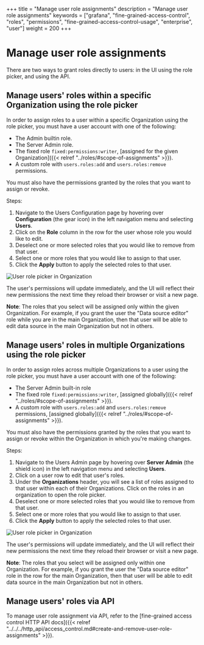 +++
title = "Manage user role assignments"
description = "Manage user role assignments"
keywords = ["grafana", "fine-grained-access-control", "roles", "permissions", "fine-grained-access-control-usage", "enterprise", "user"]
weight = 200
+++

# Manage user role assignments

There are two ways to grant roles directly to users: in the UI using the role picker, and using the API.

## Manage users' roles within a specific Organization using the role picker

In order to assign roles to a user within a specific Organization using the role picker, you must have a user account with one of the following:

- The Admin builtin role.
- The Server Admin role.
- The fixed role `fixed:permissions:writer`, [assigned for the given Organization]({{< relref "../roles/#scope-of-assignments" >}}).
- A custom role with `users.roles:add` and `users.roles:remove` permissions.

You must also have the permissions granted by the roles that you want to assign or revoke.

Steps:

1. Navigate to the Users Configuration page by hovering over **Configuration** (the gear icon) in the left navigation menu and selecting **Users**.
1. Click on the **Role** column in the row for the user whose role you would like to edit.
1. Deselect one or more selected roles that you would like to remove from that user.
1. Select one or more roles that you would like to assign to that user.
1. Click the **Apply** button to apply the selected roles to that user.

![User role picker in Organization](/static/img/docs/enterprise/user_role_picker_global.png)

The user's permissions will update immediately, and the UI will reflect their new permissions the next time they reload their browser or visit a new page.

**Note**: The roles that you select will be assigned only within the given Organization. For example, if you grant the user the "Data source editor" role while you are in the main Organization, then that user will be able to edit data source in the main Organization but not in others.

## Manage users' roles in multiple Organizations using the role picker

In order to assign roles across multiple Organizations to a user using the role picker, you must have a user account with one of the following:

- The Server Admin built-in role
- The fixed role `fixed:permissions:writer`, [assigned globally]({{< relref "../roles/#scope-of-assignments" >}}).
- A custom role with `users.roles:add` and `users.roles:remove` permissions, [assigned globally]({{< relref "../roles/#scope-of-assignments" >}}).

You must also have the permissions granted by the roles that you want to assign or revoke within the Organization in which you're making changes.

Steps:

1. Navigate to the Users Admin page by hovering over **Server Admin** (the shield icon) in the left navigation menu and selecting **Users**.
1. Click on a user row to edit that user's roles.
1. Under the **Organizations** header, you will see a list of roles assigned to that user within each of their Organizations. Click on the roles in an organization to open the role picker.
1. Deselect one or more selected roles that you would like to remove from that user.
1. Select one or more roles that you would like to assign to that user.
1. Click the **Apply** button to apply the selected roles to that user.

![User role picker in Organization](/static/img/docs/enterprise/user_role_picker_in_org.png)

The user's permissions will update immediately, and the UI will reflect their new permissions the next time they reload their browser or visit a new page.

**Note**: The roles that you select will be assigned only within one Organization. For example, if you grant the user the "Data source editor" role in the row for the main Organization, then that user will be able to edit data source in the main Organization but not in others.

## Manage users' roles via API

To manage user role assignment via API, refer to the [fine-grained access control HTTP API docs]({{< relref "../../../http_api/access_control.md#create-and-remove-user-role-assignments" >}}).

